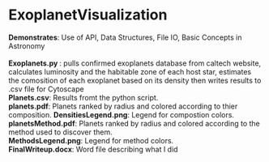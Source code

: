 # ExoplanetVisualization
<b>Demonstrates</b>:
Use of API, Data Structures, File IO, Basic Concepts in Astronomy
<br>
<br>
<b>Exoplanets.py </b>:
pulls confirmed exoplanets database from caltech website, calculates luminosity and the habitable zone of each host star, estimates the comosition of each exoplanet based on its density then writes results to .csv file for Cytoscape
<br>
<b>Planets.csv</b>:
Results fromt the python script.
<br>
<b>planets.pdf</b>:
Planets ranked by radius and colored according to thier composition.
<b>DensitiesLegend.png</b>:
Legend for compostion colors.
<br>
<b>planetsMethod.pdf</b>:
 Planets ranked by radius and colored according to the method used to discover them.
<br>
<b>MethodsLegend.png</b>:
  Legend for method colors.
<br>
<b>FinalWriteup.docx</b>:
  Word file describing what I did 
<br>
